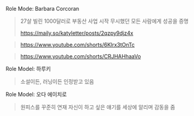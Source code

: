 Role Mode: Barbara Corcoran

> 27살 빌린 1000달러로 부동산 사업 시작
> 무시했던 모든 사람에게 성공을 증명
>
> https://maily.so/katyletter/posts/2qzpy9djz4x

> https://www.youtube.com/shorts/6Klrx3tOnTc

> https://www.youtube.com/shorts/CRJHAHhaaVo

Role Model: 하루키

> 소설이든, 러닝이든 인정받고 있음

Role Model: 오다 에이치로

> 원피스를 꾸준히 연재
> 자신이 하고 싶은 얘기를 세상에 알리며 감동을 줌

